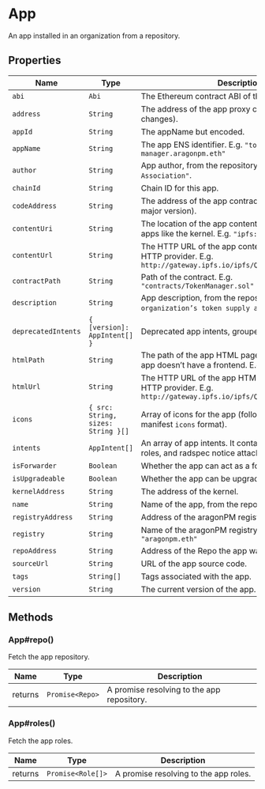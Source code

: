 # App

An app installed in an organization from a repository.

## Properties

| Name                | Type                               | Description                                                                                                              |
| ------------------- | ---------------------------------- | ------------------------------------------------------------------------------------------------------------------------ |
| `abi`               | `Abi`                              | The Ethereum contract ABI of the app contract.                                                                           |
| `address`           | `String`                           | The address of the app proxy contract (never changes).                                                                   |
| `appId`             | `String`                           | The appName but encoded.                                                                                                 |
| `appName`           | `String`                           | The app ENS identifier. E.g. `"token-manager.aragonpm.eth"`                                                              |
| `author`            | `String`                           | App author, from the repository. E.g. `"Aragon Association"`.                                                            |
| `chainId`           | `String`                           | Chain ID for this app.                                                                                                   |
| `codeAddress`       | `String`                           | The address of the app contract (changes with every major version).                                                      |
| `contentUri`        | `String`                           | The location of the app content. Empty for special apps like the kernel. E.g. `"ipfs:QmdLEDDfi…"`                        |
| `contentUrl`        | `String`                           | The HTTP URL of the app content. Uses the IPFS HTTP provider. E.g. `http://gateway.ipfs.io/ipfs/QmdLEDDfi…/`             |
| `contractPath`      | `String`                           | Path of the contract. E.g. `"contracts/TokenManager.sol"`                                                                |
| `description`       | `String`                           | App description, from the repository. E.g. `"Manage an organization’s token supply and distribution."`.                  |
| `deprecatedIntents` | `{ [version]: AppIntent[] }`       | Deprecated app intents, grouped by version.                                                                              |
| `htmlPath`          | `String`                           | The path of the app HTML page. Stays empty if the app doesn’t have a frontend. E.g. `/index.html`                        |
| `htmlUrl`           | `String`                           | The HTTP URL of the app HTML page. Uses the IPFS HTTP provider. E.g. `http://gateway.ipfs.io/ipfs/QmdLEDDfi…/index.html` |
| `icons`             | `{ src: String, sizes: String }[]` | Array of icons for the app (follows the web app manifest `icons` format).                                                |
| `intents`           | `AppIntent[]`                      | An array of app intents. It contains the Ethereum ABI, roles, and radspec notice attached to an intent.                  |
| `isForwarder`       | `Boolean`                          | Whether the app can act as a forwarder.                                                                                  |
| `isUpgradeable`     | `Boolean`                          | Whether the app can be upgraded.                                                                                         |
| `kernelAddress`     | `String`                           | The address of the kernel.                                                                                               |
| `name`              | `String`                           | Name of the app, from the repository. E.g. `"Tokens"`.                                                                   |
| `registryAddress`   | `String`                           | Address of the aragonPM registry for this app.                                                                           |
| `registry`          | `String`                           | Name of the aragonPM registry for this app. E.g. `"aragonpm.eth"`                                                        |
| `repoAddress`       | `String`                           | Address of the Repo the app was installed from.                                                                          |
| `sourceUrl`         | `String`                           | URL of the app source code.                                                                                              |
| `tags`              | `String[]`                         | Tags associated with the app.                                                                                            |
| `version`           | `String`                           | The current version of the app.                                                                                          |

## Methods

### App#repo()

Fetch the app repository.

| Name    | Type            | Description                                |
| ------- | --------------- | ------------------------------------------ |
| returns | `Promise<Repo>` | A promise resolving to the app repository. |

### App#roles()

Fetch the app roles.

| Name    | Type              | Description                           |
| ------- | ----------------- | ------------------------------------- |
| returns | `Promise<Role[]>` | A promise resolving to the app roles. |
